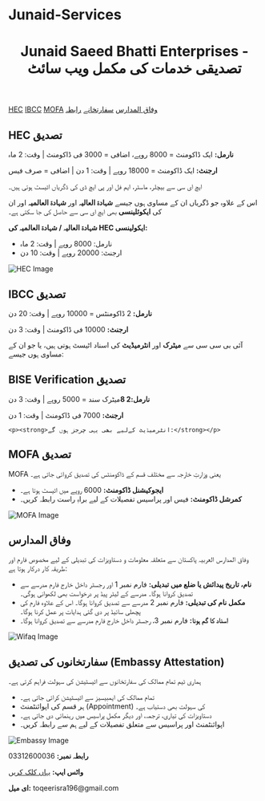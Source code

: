 # Junaid-Services


  <header>
    <h1>Junaid Saeed Bhatti Enterprises - تصدیقی خدمات کی مکمل ویب سائٹ</h1>
  </header>

  <nav>
    <a href="#hec">HEC</a>
    <a href="#ibcc">IBCC</a>
    <a href="#mofa">MOFA</a>
    <a href="#wifaq">وفاق المدارس</a>
    <a href="#embassy">سفارتخانے</a>
    <a href="#contact">رابطہ</a>
  </nav>

  <section class="section-box" id="hec">
    <h2>HEC تصدیق</h2>
    <p><strong>نارمل:</strong> ایک ڈاکومنٹ = 8000 روپے، اضافی = 3000 فی ڈاکومنٹ | وقت: 2 ماہ</p>
    <p><strong>ارجنٹ:</strong> ایک ڈاکومنٹ = 18000 روپے | وقت: 1 دن | اضافی = صرف فیس</p>
    <p>ایچ ای سی سے بیچلر، ماسٹر، ایم فل اور پی ایچ ڈی کی ڈگریاں اٹیسٹ ہوتی ہیں۔</p>
    <p>اس کے علاوہ جو ڈگریاں ان کے مساوی ہوں جیسے <strong>شہادۃ العالیہ</strong> اور <strong>شہادۃ العالمیہ</strong> اور ان کی <strong>ایکوئلینسی</strong> بھی ایچ ای سی سے حاصل کی جا سکتی ہے۔</p>
    <p><strong>شہادۃ العالیہ / شہادۃ العالمیہ کی HEC ایکولینسی:</strong></p>
    <ul>
      <li>نارمل: 8000 روپے | وقت: 2 ماہ</li>
      <li>ارجنٹ: 20000 روپے | وقت: 10 دن</li>
    </ul>
    <img src="https://via.placeholder.com/600x300.png?text=HEC+Attestation" alt="HEC Image">
  </section>

  <section class="section-box" id="ibcc">
    <h2>IBCC تصدیق</h2>
    <p><strong>نارمل:</strong> 2 ڈاکومنٹس = 10000 روپے | وقت: 20 دن</p>
    <p><strong>ارجنٹ:</strong> 10000 فی ڈاکومنٹ | وقت: 3 دن</p>
    <p>آئی بی سی سی سے <strong>میٹرک</strong> اور <strong>انٹرمیڈیٹ</strong> کی اسناد اٹیسٹ ہوتی ہیں، یا جو ان کے مساوی ہوں جیسے:</p>
    </section>

  <section class="section-box" id="BISE DG KHAN Verification">
    <h2>BISE Verification تصدیق</h2>
    <p><strong>نارمل:2 8</strong>میٹرک سند  = 5000 روپے | وقت: 3 دن</p>
    <p><strong>ارجنٹ:</strong> 7000 فی ڈاکومنٹ | وقت: 1 دن</p>
    
    <p><strong>انٹرمیڈیٹ کےلیے بھی یہی چرجز ہوں گے:</strong></p>
    
  
  </section>

  <section class="section-box" id="mofa">
    <h2>MOFA تصدیق</h2>
    <p>MOFA یعنی وزارتِ خارجہ سے مختلف قسم کے ڈاکومنٹس کی تصدیق کروائی جاتی ہے۔</p>
    <ul>
      <li><strong>ایجوکیشنل ڈاکومنٹ:</strong> 6000 روپے میں اٹیسٹ ہوتا ہے۔</li>
      <li><strong>کمرشل ڈاکومنٹ:</strong> فیس اور پراسیس تفصیلات کے لیے براہِ راست رابطہ کریں۔</li>
    </ul>
    <img src="https://via.placeholder.com/600x300.png?text=MOFA+Attestation" alt="MOFA Image">
  </section>

  <section class="section-box" id="wifaq">
    <h2>وفاق المدارس</h2>
    <p>وفاق المدارس العربیہ پاکستان سے متعلقہ معلومات و دستاویزات کی تبدیلی کے لیے مخصوص فارم اور طریقہ کار درکار ہوتا ہے:</p>
    <ul>
      <li><strong>نام، تاریخ پیدائش یا ضلع میں تبدیلی:</strong> فارم نمبر 1 اور رجسٹر داخل خارج فارم مدرسے سے تصدیق کروانا ہوگا۔ مدرسے کے لیٹر پیڈ پر درخواست بھی لکھوانی ہوگی۔</li>
      <li><strong>مکمل نام کی تبدیلی:</strong> فارم نمبر 2 مدرسے سے تصدیق کروانا ہوگا۔ اس کے علاوہ فارم کی پچھلی سائیڈ پر دی گئی ہدایات پر عمل کرنا ہوگا۔</li>
      <li><strong>اسناد کا گم ہونا:</strong> فارم نمبر 3، رجسٹر داخل خارج فارم مدرسے سے تصدیق کروانا ہوگا۔</li>
    </ul>
    <img src="https://via.placeholder.com/600x300.png?text=Wifaq+Madaris+Support" alt="Wifaq Image">
  </section>

  <section class="section-box" id="embassy">
    <h2>سفارتخانوں کی تصدیق (Embassy Attestation)</h2>
    <p>ہماری ٹیم تمام ممالک کی سفارتخانوں سے اٹیسٹیشن کی سہولت فراہم کرتی ہے۔</p>
    <ul>
      <li>تمام ممالک کی ایمبیسیز سے اٹیسٹیشن کرائی جاتی ہے۔</li>
      <li>ہر قسم کی اپوائنٹمنٹ (Appointment) کی سہولت بھی دستیاب ہے۔</li>
      <li>دستاویزات کی تیاری، ترجمہ، اور دیگر مکمل پراسیس میں رہنمائی دی جاتی ہے۔</li>
      <li>اپوائنٹمنٹ اور پراسیس سے متعلق تفصیلات کے لیے ہم سے رابطہ کریں۔</li>
    </ul>
    <img src="https://via.placeholder.com/600x300.png?text=Embassy+Attestation+Support" alt="Embassy Image">
  </section>

  <section class="contact-box" id="contact">
    <p><strong>رابطہ نمبر:</strong> 03312600036</p>
    <p><strong>واٹس ایپ:</strong> <a href="https://wa.me/923312600036?text=میں%20اٹیسٹیشن%20کے%20بارے%20میں%20معلومات%20چاہتا%20ہوں" target="_blank">یہاں کلک کریں</a></p>
    <p><strong>ای میل:</strong> toqeerisra196@gmail.com</p>
   

